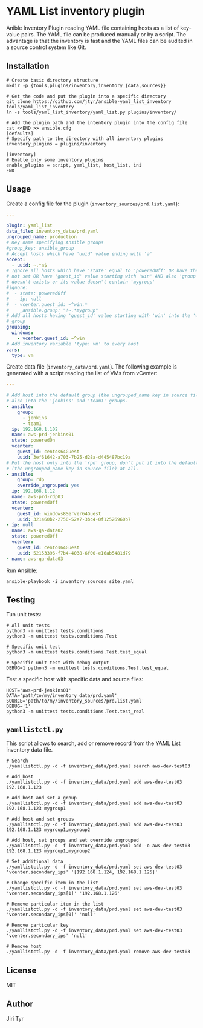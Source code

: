 YAML List inventory plugin
==========================

Anible Inventory Plugin reading YAML file containing hosts as a list of
key-value pairs. The YAML file can be produced manually or by a script. The
advantage is that the inventory is fast and the YAML files can be audited
in a source control system like Git.


Installation
------------

```shell
# Create basic directory structure
mkdir -p {tools,plugins/inventory,inventory_{data,sources}}

# Get the code and put the plugin into a specific directory
git clone https://github.com/jtyr/ansible-yaml_list_inventory tools/yaml_list_inventory
ln -s tools/yaml_list_inventory/yaml_list.py plugins/inventory/

# Add the plugin path and the intentory plugin into the config file
cat <<END >> ansible.cfg
[defaults]
# Specify path to the directory with all inventory plugins
inventory_plugins = plugins/inventory

[inventory]
# Enable only some inventory plugins
enable_plugins = script, yaml_list, host_list, ini
END
```


Usage
-----

Create a config file for the plugin (`inventory_sources/prd.list.yaml`):

```yaml
---

plugin: yaml_list
data_file: inventory_data/prd.yaml
ungrouped_name: production
# Key name specifying Ansible groups
#group_key: ansible_group
# Accept hosts which have 'uuid' value ending with 'a'
accept:
  - uuid: ~.*a$
# Ignore all hosts which have 'state' equal to 'poweredOff' OR have their 'ip'
# not set OR have 'guest_id' value starting with 'win' AND also 'group' key
# doesn't exists or its value doesn't contain 'mygroup'
#ignore:
#  - state: poweredOff
#  - ip: null
#  - vcenter.guest_id: ~^win.*
#    _ansible.group: "!~.*mygroup"
# Add all hosts having 'guest_id' value starting with 'win' into the 'windows'
# group
grouping:
  windows:
    - vcenter.guest_id: ~^win
# Add inventory variable 'type: vm' to every host
vars:
  type: vm
```

Create data file (`inventory_data/prd.yaml`). The following example is
generated with a script reading the list of VMs from vCenter:

```yaml
---

# Add host into the default group (the ungrouped_name key in source file) and
# also into the 'jenkins' and 'team1' groups.
- ansible:
    group:
      - jenkins
      - team1
  ip: 192.168.1.102
  name: aws-prd-jenkins01
  state: poweredOn
  vcenter:
    guest_id: centos64Guest
    uuid: 3ef61642-a703-7b25-d28a-d445487bc19a
# Put the host only into the 'rpd' group, don't put it into the default group
# (the ungrouped_name key in source file) at all.
- ansible:
    group: rdp
    override_ungrouped: yes
  ip: 192.168.1.12
  name: aws-prd-rdp03
  state: poweredOff
  vcenter:
    guest_id: windows8Server64Guest
    uuid: 321460b2-2750-52a7-3bc4-0f12526960b7
- ip: null
  name: aws-qa-data02
  state: poweredOff
  vcenter:
    guest_id: centos64Guest
    uuid: 52153396-f7b4-4038-6f00-e16ab5481d79
- name: aws-qa-data03
```

Run Ansible:

```shell
ansible-playbook -i inventory_sources site.yaml
```


Testing
-------

Tun unit tests:

```shell
# All unit tests
python3 -m unittest tests.conditions
python3 -m unittest tests.conditions.Test

# Specific unit test
python3 -m unittest tests.conditions.Test.test_equal

# Specific unit test with debug output
DEBUG=1 python3 -m unittest tests.conditions.Test.test_equal
```

Test a specific host with specific data and source files:

```shell
HOST='aws-prd-jenkins01'
DATA='path/to/my/inventory_data/prd.yaml'
SOURCE='path/to/my/inventory_sources/prd.list.yaml'
DEBUG='1'
python3 -m unittest tests.conditions.Test.test_real
```


`yamllistctl.py`
----------------

This script allows to search, add or remove record from the YAML List inventory
data file.

```shell
# Search
./yamllistctl.py -d -f inventory_data/prd.yaml search aws-dev-test03

# Add host
./yamllistctl.py -d -f inventory_data/prd.yaml add aws-dev-test03 192.168.1.123

# Add host and set a group
./yamllistctl.py -d -f inventory_data/prd.yaml add aws-dev-test03 192.168.1.123 mygroup1

# Add host and set groups
./yamllistctl.py -d -f inventory_data/prd.yaml add aws-dev-test03 192.168.1.123 mygroup1,mygroup2

# Add host, set groups and set override_ungrouped
./yamllistctl.py -d -f inventory_data/prd.yaml add -o aws-dev-test03 192.168.1.123 mygroup1,mygroup2

# Set additional data
./yamllistctl.py -d -f inventory_data/prd.yaml set aws-dev-test03 'vcenter.secondary_ips' '[192.168.1.124, 192.168.1.125]'

# Change specific item in the list
./yamllistctl.py -d -f inventory_data/prd.yaml set aws-dev-test03 'vcenter.secondary_ips[1]' '192.168.1.126'

# Remove particular item in the list
./yamllistctl.py -d -f inventory_data/prd.yaml set aws-dev-test03 'vcenter.secondary_ips[0]' 'null'

# Remove particular key
./yamllistctl.py -d -f inventory_data/prd.yaml set aws-dev-test03 'vcenter.secondary_ips' 'null'

# Remove host
./yamllistctl.py -d -f inventory_data/prd.yaml remove aws-dev-test03
```


License
-------

MIT


Author
------

Jiri Tyr
